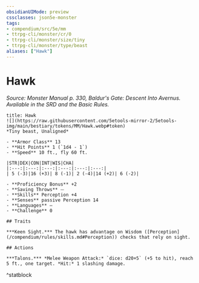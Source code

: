 ```yaml
---
obsidianUIMode: preview
cssclasses: json5e-monster
tags:
- compendium/src/5e/mm
- ttrpg-cli/monster/cr/0
- ttrpg-cli/monster/size/tiny
- ttrpg-cli/monster/type/beast
aliases: ["Hawk"]
---
```

# Hawk
*Source: Monster Manual p. 330, Baldur's Gate: Descent Into Avernus. Available in the SRD and the Basic Rules.*  

```ad-statblock
title: Hawk
![](https://raw.githubusercontent.com/5etools-mirror-2/5etools-img/main/bestiary/tokens/MM/Hawk.webp#token)
*Tiny beast, Unaligned*

- **Armor Class** 13 
- **Hit Points** 1 (`1d4 - 1`)
- **Speed** 10 ft., fly 60 ft.

|STR|DEX|CON|INT|WIS|CHA|
|:---:|:---:|:---:|:---:|:---:|:---:|
| 5 (-3)|16 (+3)| 8 (-1)| 2 (-4)|14 (+2)| 6 (-2)|

- **Proficiency Bonus** +2
- **Saving Throws** ⏤
- **Skills** Perception +4
- **Senses** passive Perception 14
- **Languages** —
- **Challenge** 0

## Traits

***Keen Sight.*** The hawk has advantage on Wisdom ([Perception](/compendium/rules/skills.md#Perception)) checks that rely on sight.

## Actions

***Talons.*** *Melee Weapon Attack:* `dice: d20+5` (+5 to hit), reach 5 ft., one target. *Hit:* 1 slashing damage.
```
^statblock